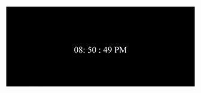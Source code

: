 ![](https://github.com/Aamjit/WTA_lab_programs/blob/main/Program_7/Screenshot%202021-08-04%20002105.png)
